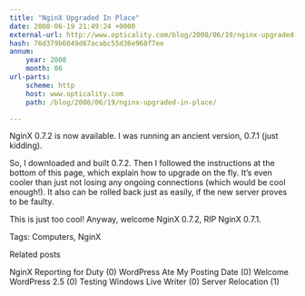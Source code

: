 ```yaml
---
title: "NginX Upgraded In Place"
date: 2008-06-19 21:49:24 +0000
external-url: http://www.opticality.com/blog/2008/06/19/nginx-upgraded-in-place/
hash: 76d379b6049d67acabc55d36e968f7ee
annum:
    year: 2008
    month: 06
url-parts:
    scheme: http
    host: www.opticality.com
    path: /blog/2008/06/19/nginx-upgraded-in-place/

---
```


NginX 0.7.2 is now available. I was running an ancient version, 0.7.1 (just kidding).  

So, I downloaded and built 0.7.2. Then I followed the instructions at the bottom of this page, which explain how to upgrade on the fly. It’s even cooler than just not losing any ongoing connections (which would be cool enough!). It also can be rolled back just as easily, if the new server proves to be faulty.

This is just too cool! Anyway, welcome NginX 0.7.2, RIP NginX 0.7.1.


Tags: Computers, NginX

Related posts

NginX Reporting for Duty (0)
WordPress Ate My Posting Date (0)
Welcome WordPress 2.5 (0)
Testing Windows Live Writer (0)
Server Relocation (1)

